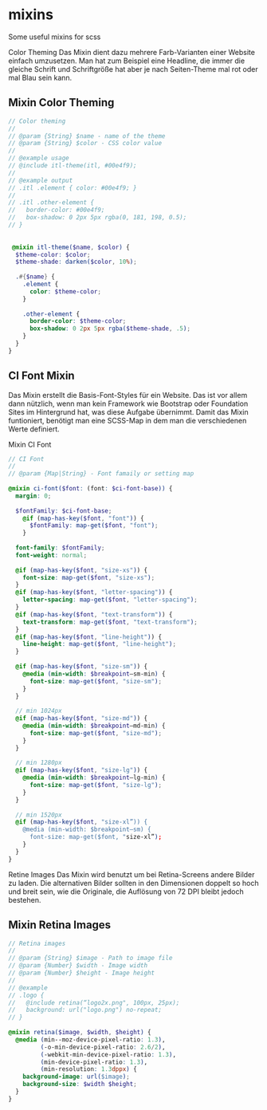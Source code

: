 # mixins
Some useful mixins for scss


Color Theming
Das Mixin dient dazu mehrere Farb-Varianten einer Website einfach umzusetzen. Man hat zum Beispiel eine Headline, die immer die gleiche Schrift und Schriftgröße hat aber je nach Seiten-Theme mal rot oder mal Blau sein kann.

## Mixin Color Theming
```scss
// Color theming
//
// @param {String} $name - name of the theme
// @param {String} $color - CSS color value
//
// @example usage
// @include itl-theme(itl, #00e4f9);
//
// @example output
// .itl .element { color: #00e4f9; }
//
// .itl .other-element {
//   border-color: #00e4f9;
//   box-shadow: 0 2px 5px rgba(0, 181, 198, 0.5);
// }
 
 
 @mixin itl-theme($name, $color) {
  $theme-color: $color;
  $theme-shade: darken($color, 10%);
 
  .#{$name} {
    .element {
      color: $theme-color;
    }
 
    .other-element {
      border-color: $theme-color;
      box-shadow: 0 2px 5px rgba($theme-shade, .5);
    }
  }
}

 ```
## CI Font Mixin
Das Mixin erstellt die Basis-Font-Styles für ein Website. Das ist vor allem dann nützlich, wenn man kein Framework wie Bootstrap oder Foundation Sites im Hintergrund hat, was diese Aufgabe übernimmt. Damit das Mixin funtioniert, benötigt man eine SCSS-Map in dem man die verschiedenen Werte definiert.

Mixin CI Font
```scss
// CI Font
//
// @param {Map|String} - Font famaily or setting map
 
@mixin ci-font($font: (font: $ci-font-base)) {
  margin: 0;
 
  $fontFamily: $ci-font-base;
    @if (map-has-key($font, "font")) {
      $fontFamily: map-get($font, "font");
    }
 
  font-family: $fontFamily;
  font-weight: normal;
 
  @if (map-has-key($font, "size-xs")) {
    font-size: map-get($font, "size-xs");
  }
  @if (map-has-key($font, "letter-spacing")) {
    letter-spacing: map-get($font, "letter-spacing");
  }
  @if (map-has-key($font, "text-transform")) {
    text-transform: map-get($font, "text-transform");
  }
  @if (map-has-key($font, "line-height")) {
    line-height: map-get($font, "line-height");
  }
 
  @if (map-has-key($font, "size-sm")) {
    @media (min-width: $breakpoint—sm-min) {
      font-size: map-get($font, "size-sm");
    }
  }
 
  // min 1024px
  @if (map-has-key($font, "size-md")) {
    @media (min-width: $breakpoint—md-min) {
      font-size: map-get($font, "size-md");
    }
  }
 
  // min 1280px
  @if (map-has-key($font, "size-lg")) {
    @media (min-width: $breakpoint—lg-min) {
      font-size: map-get($font, "size-lg");
    }
  }
 
  // min 1520px
  @if (map-has-key($font, "size-xl”)) {
    @media (min-width: $breakpoint—sm) {
      font-size: map-get($font, "size-xl”);
    }
  }
}
```

Retine Images
Das Mixin wird benutzt um bei Retina-Screens andere Bilder zu laden. Die alternativen Bilder sollten in den Dimensionen doppelt so hoch und breit sein, wie die Originale, die Auflösung von 72 DPI bleibt jedoch bestehen.

## Mixin Retina Images
```scss
// Retina images
//
// @param {String} $image - Path to image file
// @param {Number} $width - Image width
// @param {Number} $height - Image height
//
// @example
// .logo {
//   @include retina(“logo2x.png", 100px, 25px);
//   background: url("logo.png") no-repeat;
// }
 
@mixin retina($image, $width, $height) {
  @media (min--moz-device-pixel-ratio: 1.3),
         (-o-min-device-pixel-ratio: 2.6/2),
         (-webkit-min-device-pixel-ratio: 1.3),
         (min-device-pixel-ratio: 1.3),
         (min-resolution: 1.3dppx) {
    background-image: url($image);
    background-size: $width $height;
  }
}

```
